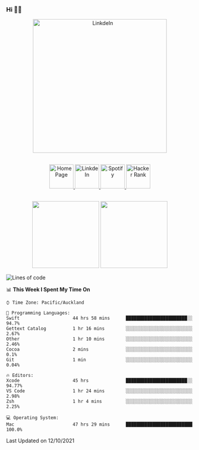 ### Hi 👋🏻
<p align="center">
 <img alt="LinkdeIn" width="360px" src="https://media.giphy.com/media/fbyGEE9mlqDyE/giphy.gif?cid=ecf05e479e3sjlimgnu6742uu0i3fsxrozdeiq7ngv5qowed&rid=giphy.gif&ct=g" />
</p>

<p align="center">
<br/>
<a href="https://liguo.jiao.co.nz">
  <img alt="Home Page" width="65px" src="https://image.flaticon.com/icons/svg/725/725322.svg" />
</a>
<a href="https://www.linkedin.com/in/liguojiaouc">
  <img alt="LinkdeIn" width="65px" src="https://image.flaticon.com/icons/svg/725/725337.svg" />
</a>
<a href="https://open.spotify.com/user/1233857145?si=96fbba946f584236">
  <img alt="Spotify" width="65px" src="https://image.flaticon.com/icons/svg/725/725281.svg" />
</a>
<a href="https://www.hackerrank.com/iceman201">
  <img alt="Hacker Rank" width="65px" src="https://upload.wikimedia.org/wikipedia/commons/4/40/HackerRank_Icon-1000px.png" />
</a>
</p>

<p align="center">
<br/>
<img height="180px" src="https://github-readme-stats.vercel.app/api/top-langs/?username=iceman201&show_icons=true&layout=compact&theme=onedark&hide_border=true"/>
<img height="180px" src="https://github-readme-stats.vercel.app/api?username=iceman201&show_icons=true&count_private=true&theme=onedark&include_all_commits=true&hide_border=true"/>
</p>

<!--START_SECTION:waka-->
![Lines of code](https://img.shields.io/badge/From%20Hello%20World%20I%27ve%20Written-1.5%20million%20lines%20of%20code-blue)

📊 **This Week I Spent My Time On** 

```text
⌚︎ Time Zone: Pacific/Auckland

💬 Programming Languages: 
Swift                    44 hrs 58 mins      ███████████████████████░░   94.7% 
Gettext Catalog          1 hr 16 mins        ░░░░░░░░░░░░░░░░░░░░░░░░░   2.67% 
Other                    1 hr 10 mins        ░░░░░░░░░░░░░░░░░░░░░░░░░   2.46% 
Cocoa                    2 mins              ░░░░░░░░░░░░░░░░░░░░░░░░░   0.1% 
Git                      1 min               ░░░░░░░░░░░░░░░░░░░░░░░░░   0.04%

🔥 Editors: 
Xcode                    45 hrs              ███████████████████████░░   94.77% 
VS Code                  1 hr 24 mins        ░░░░░░░░░░░░░░░░░░░░░░░░░   2.98% 
Zsh                      1 hr 4 mins         ░░░░░░░░░░░░░░░░░░░░░░░░░   2.25%

💻 Operating System: 
Mac                      47 hrs 29 mins      █████████████████████████   100.0%

```


 Last Updated on 12/10/2021
<!--END_SECTION:waka-->

<!--
**iceman201/iceman201** is a ✨ _special_ ✨ repository because its `README.md` (this file) appears on your GitHub profile.

Here are some ideas to get you started:

- 🔭 I’m currently working on ...
- 🌱 I’m currently learning ...
- 👯 I’m looking to collaborate on ...
- 🤔 I’m looking for help with ...
- 💬 Ask me about ...
- 📫 How to reach me: ...
- 😄 Pronouns: ...
- ⚡ Fun fact: ...
-->
